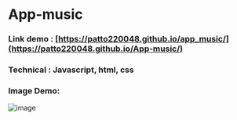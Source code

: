 # App-music

### Link demo : [https://patto220048.github.io/app_music/](https://patto220048.github.io/App-music/)
### Technical : Javascript, html, css

### Image Demo:
![image](https://github.com/patto220048/app_music/assets/108036581/08ad936b-fee2-402a-a1d8-ac9ba0a91849)

